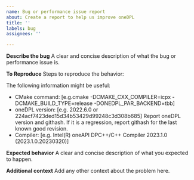 ```yaml
---
name: Bug or performance issue report
about: Create a report to help us improve oneDPL
title: ''
labels: bug
assignees: ''

---
```


**Describe the bug**
A clear and concise description of what the bug or performance issue is.

**To Reproduce**
Steps to reproduce the behavior:

The following information might be useful: 
 - CMake command: [e.g.cmake -DCMAKE_CXX_COMPILER=icpx -DCMAKE_BUILD_TYPE=release -DONEDPL_PAR_BACKEND=tbb]
- oneDPL version: [e.g. 2022.6.0 or 224acf7423ded15d34b53429d99248c3d308b685]
Report oneDPL version and githash. If it is a regression, report githash for the last known good revision.
 - Compiler: [e.g. Intel(R) oneAPI DPC++/C++ Compiler 2023.1.0 (2023.1.0.20230320)]

**Expected behavior**
A clear and concise description of what you expected to happen.

**Additional context**
Add any other context about the problem here.
